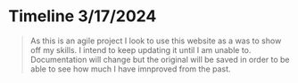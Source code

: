 # Timeline 3/17/2024

> As this is an agile project I look to use this website as a was to show off my skills. I intend to keep updating it until I am unable to. Documentation will change but the original will be saved in order to be able to see how much I have imnproved from the past.
